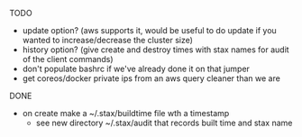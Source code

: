 TODO
* update option? (aws supports it, would be useful to do update if you wanted to increase/decrease the cluster size)
* history option? (give create and destroy times with stax names for audit of the client commands)
* don't populate bashrc if we've already done it on that jumper
* get coreos/docker private ips from an aws query cleaner than we are

DONE
* on create make a ~/.stax/buildtime file wth a timestamp
  - see new directory ~/.stax/audit that records built time and stax name
